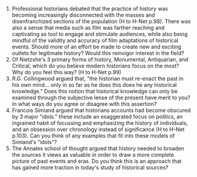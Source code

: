 1. Professional historians debated that the practice of history was becoming increasingly disconnected with the masses and disenfranchized sections of the population (H to H-Net p.98). There was also a sense that media such as film was farther reaching and captivating as tool to engage and stimulate audiences, while also being mindful of the validity and accuracy of film adaptations of historical events. Should more of an effort be made to create new and exciting outlets for legitimate history? Would this reinvigor interest in the field?
2. Of Nietzshe's 3 primary forms of history, Monumental, Antiquarian, and Critical, which do you believe modern historians focus on the most? Why do you feel this way? (H to H-Net p.99)
3. R.G. Collingwood argued that, "the historian must re-enact the past in his own mind... only in so far as he does this does he any historical knowledge." Does this notion that historical knowledge can only be examined through the subjective lense of the present have merit to you? In what ways do you agree or disagree with this assertion?
4. Francois Simiand argued that historians accounts had become obscured by 3 major "idols." these include an exaggerated focus on politics, an ingrained habit of focussing and emphasizing the history of individuals, and an obsession over chronology instead of significance (H to H-Net p.103). Can you think of any examples that fit into these models of Simiand's "idols"?
5. The Annales school of thought argued that history needed to broaden the sources it views as valuable in order to draw a more complete picture of past events and eras. Do you think this is an approach that has gained more traction in today's study of historical sources?
